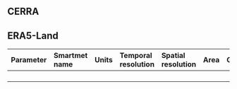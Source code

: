 ## CERRA

## ERA5-Land

| Parameter | Smartmet name  | Units | Temporal resolution | Spatial resolution| Area | Generation | 
| :---------------- | :------ | :---- | :------ | :---- | :------ |:-- |
|     |      |  |||||
|            |      |  |||||
|     |    |  |||||
|  |   |  |||||
